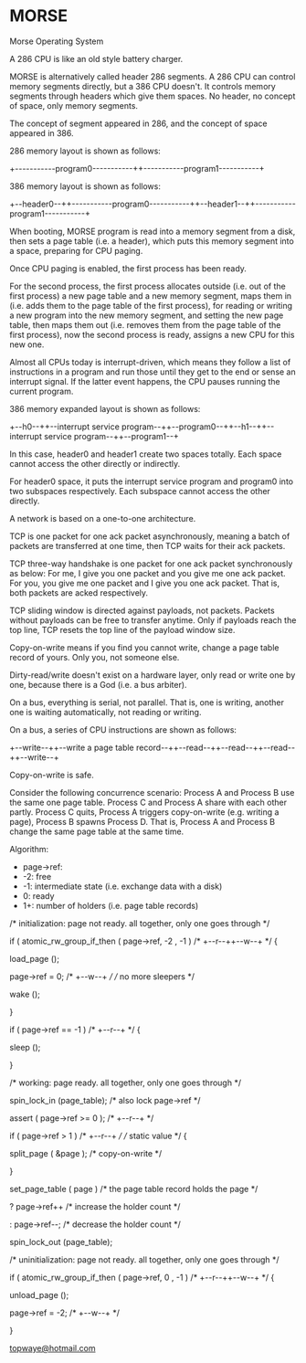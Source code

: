 # MORSE
Morse Operating System

A 286 CPU is like an old style battery charger.

MORSE is alternatively called header 286 segments. A 286 CPU can control memory segments directly, but a 386 CPU doesn't. It controls memory segments through headers which give them spaces. No header, no concept of space, only memory segments.

The concept of segment appeared in 286, and the concept of space appeared in 386.

286 memory layout is shown as follows:

+-----------program0-----------++-----------program1-----------+

386 memory layout is shown as follows:

+--header0--++-----------program0-----------++--header1--++-----------program1-----------+

When booting, MORSE program is read into a memory segment from a disk, then sets a page table (i.e. a header), which puts this memory segment into a space, preparing for CPU paging.

Once CPU paging is enabled, the first process has been ready.

For the second process, the first process allocates outside (i.e. out of the first process) a new page table and a new memory segment, maps them in (i.e. adds them to the page table of the first process), for reading or writing a new program into the new memory segment, and setting the new page table, then maps them out (i.e. removes them from the page table of the first process), now the second process is ready, assigns a new CPU for this new one.

Almost all CPUs today is interrupt-driven, which means they follow a list of instructions in a program and run those until they get to the end or sense an interrupt signal. If the latter event happens, the CPU pauses running the current program.

386 memory expanded layout is shown as follows:

+--h0--++--interrupt service program--++--program0--++--h1--++--interrupt service program--++--program1--+

In this case, header0 and header1 create two spaces totally. Each space cannot access the other directly or indirectly.

For header0 space, it puts the interrupt service program and program0 into two subspaces respectively. Each subspace cannot access the other directly.

A network is based on a one-to-one architecture.

TCP is one packet for one ack packet asynchronously, meaning a batch of packets are transferred at one time, then TCP waits for their ack packets.

TCP three-way handshake is one packet for one ack packet synchronously as below: For me, I give you one packet and you give me one ack packet. For you, you give me one packet and I give you one ack packet. That is, both packets are acked respectively.

TCP sliding window is directed against payloads, not packets. Packets without payloads can be free to transfer anytime. Only if payloads reach the top line, TCP resets the top line of the payload window size.

Copy-on-write means if you find you cannot write, change a page table record of yours. Only you, not someone else.

Dirty-read/write doesn't exist on a hardware layer, only read or write one by one, because there is a God (i.e. a bus arbiter).

On a bus, everything is serial, not parallel. That is, one is writing, another one is waiting automatically, not reading or writing.

On a bus, a series of CPU instructions are shown as follows:

+--write--++--write a page table record--++--read--++--read--++--read--++--write--+

Copy-on-write is safe.

Consider the following concurrence scenario: Process A and Process B use the same one page table. Process C and Process A share with each other partly. Process C quits, Process A triggers copy-on-write (e.g. writing a page), Process B spawns Process D. That is, Process A and Process B change the same page table at the same time.

Algorithm:

* page->ref:
* -2: free
* -1: intermediate state (i.e. exchange data with a disk)
* 0: ready
* 1+: number of holders (i.e. page table records)

/* initialization: page not ready. all together, only one goes through */

if ( atomic_rw_group_if_then ( page->ref, -2 , -1 ) /* +--r--++--w--+ */ { 

load_page ();

page->ref = 0; /* +--w--+ */ /* no more sleepers */

wake ();

}

if ( page->ref == -1 ) /* +--r--+ */ {

sleep ();

}

/* working: page ready. all together, only one goes through */

spin_lock_in (page_table); /* also lock page->ref */

assert ( page->ref >= 0 ); /* +--r--+ */

if ( page->ref > 1 ) /* +--r--+ */ /* static value */ {

split_page ( &page ); /* copy-on-write */

}

set_page_table ( page ) /* the page table record holds the page */

? page->ref++ /* increase the holder count */

: page->ref--; /* decrease the holder count */

spin_lock_out (page_table);

/* uninitialization: page not ready. all together, only one goes through */

if ( atomic_rw_group_if_then ( page->ref, 0 , -1 ) /* +--r--++--w--+ */ { 

unload_page ();

page->ref = -2; /* +--w--+ */

}

topwaye@hotmail.com
